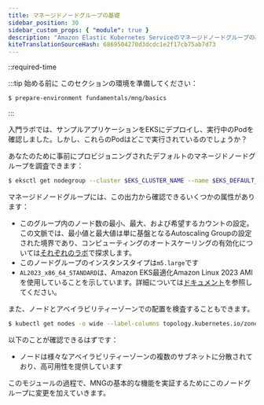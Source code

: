 ```yaml
---
title: マネージドノードグループの基礎
sidebar_position: 30
sidebar_custom_props: { "module": true }
description: "Amazon Elastic Kubernetes Serviceのマネージドノードグループの基本を学びます。"
kiteTranslationSourceHash: 6869504270d3dcdc1e2f17cb75ab7d73
---
```


::required-time

:::tip 始める前に
このセクションの環境を準備してください：

```bash timeout=600 wait=30
$ prepare-environment fundamentals/mng/basics
```

:::

入門ラボでは、サンプルアプリケーションをEKSにデプロイし、実行中のPodを確認しました。しかし、これらのPodはどこで実行されているのでしょうか？

あなたのために事前にプロビジョニングされたデフォルトのマネージドノードグループを調査できます：

```bash
$ eksctl get nodegroup --cluster $EKS_CLUSTER_NAME --name $EKS_DEFAULT_MNG_NAME
```

マネージドノードグループには、この出力から確認できるいくつかの属性があります：

- このグループ内のノード数の最小、最大、および希望するカウントの設定。この文脈では、最小値と最大値は単に基盤となるAutoscaling Groupの設定された境界であり、コンピューティングのオートスケーリングの有効化については[それぞれのラボ](/docs/autoscaling/compute)で探求します。
- このノードグループのインスタンスタイプは`m5.large`です
- `AL2023_x86_64_STANDARD`は、Amazon EKS最適化Amazon Linux 2023 AMIを使用していることを示しています。詳細については[ドキュメント](https://docs.aws.amazon.com/eks/latest/userguide/eks-optimized-ami.html)を参照してください。

また、ノードとアベイラビリティーゾーンでの配置を検査することもできます。

```bash
$ kubectl get nodes -o wide --label-columns topology.kubernetes.io/zone
```

以下のことが確認できるはずです：

- ノードは様々なアベイラビリティーゾーンの複数のサブネットに分散されており、高可用性を提供しています

このモジュールの過程で、MNGの基本的な機能を実証するためにこのノードグループに変更を加えていきます。

